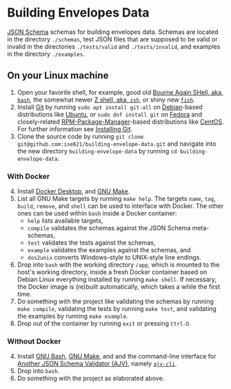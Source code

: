 # Building Envelopes Data

[JSON Schema](https://json-schema.org)
schemas for building envelopes data. Schemas are located in the directory
`./schemas`, test JSON files that are supposed to be valid or invalid in the
directories `./tests/valid` and `./tests/invalid`, and examples in the
directory `./examples`.

## On your Linux machine
1. Open your favorite shell, for example, good old
   [Bourne Again SHell, aka, `bash`](https://www.gnu.org/software/bash/),
   the somewhat newer
   [Z shell, aka, `zsh`](https://www.zsh.org/),
   or shiny new
   [`fish`](https://fishshell.com/).
2. Install [Git](https://git-scm.com/) by running
   `sudo apt install git-all` on
   [Debian](https://www.debian.org/)-based
   distributions like
   [Ubuntu](https://ubuntu.com/),
   or
   `sudo dnf install git` on
   [Fedora](https://getfedora.org/)
   and closely-related
   [RPM-Package-Manager](https://rpm.org/)-based
   distributions like
   [CentOS](https://www.centos.org/).
   For further information see
   [Installing Git](https://git-scm.com/book/en/v2/Getting-Started-Installing-Git).
3. Clone the source code by running
   `git clone git@github.com:ise621/building-envelope-data.git`
   and navigate into the new directory `building-envelope-data` by running
   `cd building-envelope-data`.

### With Docker
4. Install
   [Docker Desktop](https://www.docker.com/products/docker-desktop),
   and
   [GNU Make](https://www.gnu.org/software/make/).
5. List all GNU Make targets by running `make help`. The targets `name`, `tag`,
   `build`, `remove`, and `shell` can be used to interface with Docker. The
   other ones can be used within `bash` inside a Docker container:
   * `help` lists available targets,
   * `compile` validates the schemas against the JSON Schema meta-schemas,
   * `test` validates the tests against the schemas,
   * `example` validates the examples against the schemas, and
   * `dos2unix` converts Windows-style to UNIX-style line endings.
6. Drop into `bash` with the working directory `/app`, which
   is mounted to the host's working directory, inside a fresh Docker container
   based on Debian Linux everything installed by running `make shell`.
   If necessary, the Docker image is (re)built automatically, which takes
   a while the first time.
7. Do something with the project like validating the schemas by running
   `make compile`, validating the tests by running `make test`, and validating
   the examples by running `make example`.
8. Drop out of the container by running `exit` or pressing `Ctrl-D`.

### Without Docker
4. Install
   [GNU Bash](https://www.gnu.org/software/bash/),
   [GNU Make](https://www.gnu.org/software/make/),
   and and the command-line interface for
   [Another JSON Schema Validator (AJV)](https://github.com/ajv-validator/ajv),
   namely
   [`ajv-cli`](https://github.com/ajv-validator/ajv-cli).
5. Drop into `bash`.
6. Do something with the project as elaborated above.
